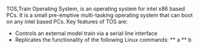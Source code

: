 TOS,Train Operating System, is an operating system for intel x86 based PCs. It is a small pre-emptive multi-tasking operating system that can boot on any intel based PCs. Key features of TOS are: 
* Controls an external model train via a serial line interface
* Replicates the functionality of the following Linux commands:
** a
** b
